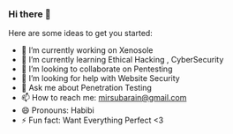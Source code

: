 ### Hi there 👋

Here are some ideas to get you started:

- 🔭 I’m currently working on Xenosole
- 🌱 I’m currently learning Ethical Hacking , CyberSecurity
- 👯 I’m looking to collaborate on Pentesting
- 🤔 I’m looking for help with Website Security
- 💬 Ask me about Penetration Testing
- 📫 How to reach me: mirsubarain@gmail.com
- 😄 Pronouns: Habibi
- ⚡ Fun fact: Want Everything Perfect <3
